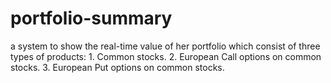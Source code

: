 # portfolio-summary
a system to show the real-time value of her portfolio which consist of three types of products:   1. Common stocks.  2. European Call options on common stocks.   3. European Put options on common stocks. 
